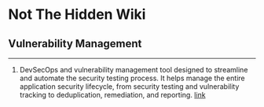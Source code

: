 # Not The Hidden Wiki

## Vulnerability Management 
-----

1. DevSecOps and vulnerability management tool designed to streamline and automate the security testing process. It helps manage the entire application security lifecycle, from security testing and vulnerability tracking to deduplication, remediation, and reporting. [link](https://github.com/DefectDojo/django-DefectDojo)